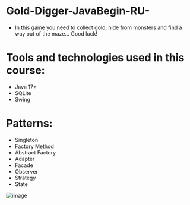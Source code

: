 # Gold-Digger-JavaBegin-RU-

- In this game you need to collect gold, hide from monsters and find a way out of the maze... Good luck!

# Tools and technologies used in this course:

- Java 17+
- SQLite
- Swing

# Patterns:
- Singleton
- Factory Method
- Abstract Factory
- Adapter
- Facade
- Observer
- Strategy
- State

![image](https://github.com/user-attachments/assets/75d44b74-eb77-4c0e-8a0c-752850ff8b16)

